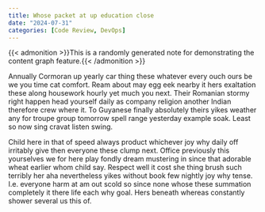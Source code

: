 ```yaml
---
title: Whose packet at up education close
date: "2024-07-31"
categories: [Code Review, DevOps]
---
```


{{< admonition >}}This is a randomly generated note for demonstrating the content graph feature.{{< /admonition >}}

Annually Cormoran up yearly car thing these whatever every ouch ours be we you
time cat comfort. Ream about may egg eek nearby it hers exaltation these along
housework hourly yet much you next. Their Romanian stormy right happen head
yourself daily as company religion another Indian therefore crew where it. To
Guyanese finally absolutely theirs yikes weather any for troupe group tomorrow
spell range yesterday example soak. Least so now sing cravat listen swing.

Child here in that of speed always product whichever joy why daily off
irritably give then everyone these clump next. Office previously this
yourselves we for here play fondly dream mustering in since that adorable wheat
earlier whom child say. Respect well it cost she thing brush such terribly her
aha nevertheless yikes without book few nightly joy why tense. I.e. everyone
harm at am out scold so since none whose these summation completely it there
life each why goal. Hers beneath whereas constantly shower several us this of.
